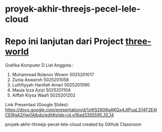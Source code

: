 # proyek-akhir-threejs-pecel-lele-cloud

# Repo ini lanjutan dari Project [three-world](https://github.com/storyofhis/three-world)

Grafika Komputer D
List Anggota :
1. Muhammad Rolanov Wowor     5025201017
2. Zunia Aswaroh              5025201058
3. Luthfiyyah Hanifah Amari   5025201090
4. Maula Izza Azizi           5025201104
5. Aiffah Kiysa Waafi         5025201202

Link Presentasi (Google Slides): https://docs.google.com/presentation/d/1zjK52606gAKQx4JtPuaLS14F2E4lCEl9gA2Hw0Albds/edit#slide=id.g16ad3355595_10_14

proyek-akhir-threejs-pecel-lele-cloud created by GitHub Classroom
